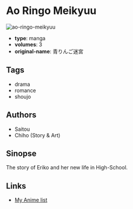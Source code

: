 # Ao Ringo Meikyuu

![ao-ringo-meikyuu](https://cdn.myanimelist.net/images/manga/3/13141.jpg)

-   **type**: manga
-   **volumes**: 3
-   **original-name**: 青りんご迷宮

## Tags

-   drama
-   romance
-   shoujo

## Authors

-   Saitou
-   Chiho (Story & Art)

## Sinopse

The story of Eriko and her new life in High-School.

## Links

-   [My Anime list](https://myanimelist.net/manga/9819/Ao_Ringo_Meikyuu)

